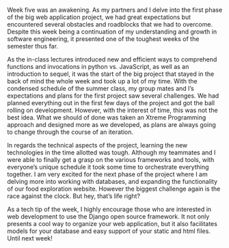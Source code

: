 Week five was an awakening.  As my partners and I delve into the first phase of the big web application project, we had great expectations but encountered several obstacles and roadblocks that we had to overcome. Despite this week being a continuation of my understanding and growth in software engineering, it presented one of the toughest weeks of the semester thus far.

As the in-class lectures introduced new and efficient ways to comprehend functions and invocations in python vs. JavaScript, as well as an introduction to sequel, it was the start of the big project that stayed in the back of mind the whole week and took up a lot of my time. With the condensed schedule of the summer class, my group mates and I’s expectations and plans for the first project saw several challenges.  We had planned everything out in the first few days of the project and got the ball rolling on development.  However, with the interest of time, this was not the best idea. What we should of done was taken an Xtreme Programming approach and designed more as we developed, as plans are always going to change through the course of an iteration.  

In regards the technical aspects of the project, learning the new technologies in the time allotted was tough. Although my teammates and I were able to finally get a grasp on the various frameworks and tools, with everyone’s unique schedule it took some time to orchestrate everything together. I am very excited for the next phase of the project where I am delving more into working with databases, and expanding the functionality of our food exploration website. However the biggest challenge again is the race against the clock. But hey, that’s life right?

As a tech tip of the week, I highly encourage those who are interested in web development to use the Django open source framework. It not only presents a cool way to organize your web application, but it also facilitates models for your database and easy support of your static and html files.  Until next week!

